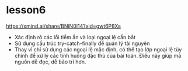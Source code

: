 # lesson6

https://xmind.ai/share/BNiN0I14?xid=gwt6P8Xa
- Xác định rõ các lỗi tiềm ẩn và loại ngoại lệ cần bắt
- Sử dụng cấu trúc try-catch-finally để quản lý tài nguyên
- Thay vì chỉ sử dụng các ngoại lệ mặc định, có thể tạo lớp ngoại lệ tùy chỉnh để xử lý các tình huống đặc thù của bài toán. Điều này giúp mã nguồn dễ đọc, dễ bảo trì hơn.
